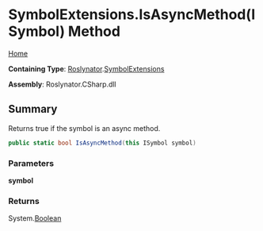 # SymbolExtensions\.IsAsyncMethod\(ISymbol\) Method

[Home](../../../README.md)

**Containing Type**: [Roslynator](../../README.md)\.[SymbolExtensions](../README.md)

**Assembly**: Roslynator\.CSharp\.dll

## Summary

Returns true if the symbol is an async method\.

```csharp
public static bool IsAsyncMethod(this ISymbol symbol)
```

### Parameters

**symbol**



### Returns

System\.[Boolean](https://docs.microsoft.com/en-us/dotnet/api/system.boolean)

